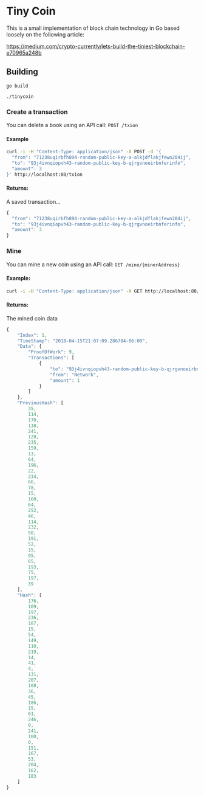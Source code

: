 # Tiny Coin
This is a small implementation of block chain technology in Go based loosely on the following article:

https://medium.com/crypto-currently/lets-build-the-tiniest-blockchain-e70965a248b

## Building
`go build`

`./tinycoin`

### Create a transaction
You can delete a book using an API call:
`POST /txion`
#### Example
```bash
curl -i -H "Content-Type: application/json" -X POST -d '{
  "from": "71238uqirbfh894-random-public-key-a-alkjdflakjfewn204ij",
  "to": "93j4ivnqiopvh43-random-public-key-b-qjrgvnoeirbnferinfo",
  "amount": 3
}' http://localhost:80/txion
```
#### Returns:
A saved transaction...
```javascript
{
  "from": "71238uqirbfh894-random-public-key-a-alkjdflakjfewn204ij",
  "to": "93j4ivnqiopvh43-random-public-key-b-qjrgvnoeirbnferinfo",
  "amount": 3
}
```

### Mine
You can mine a new coin using an API call:
`GET /mine/{minerAddress}`
#### Example:
```bash
curl -i -H "Content-Type: application/json" -X GET http://localhost:80/mine/93j4ivnqiopvh43-random-public-key-b-qjrgvnoeirbnferinfo
```
#### Returns:
The mined coin data
```javascript
{
    "Index": 1,
    "TimeStamp": "2018-04-15T21:07:09.286704-06:00",
    "Data": {
        "ProofOfWork": 9,
        "Transactions": [
            {
                "to": "93j4ivnqiopvh43-random-public-key-b-qjrgvnoeirbnferinfo",
                "from": "Network",
                "amount": 1
            }
        ]
    },
    "PreviousHash": [
        35,
        114,
        170,
        138,
        241,
        128,
        235,
        159,
        13,
        64,
        196,
        22,
        234,
        66,
        78,
        15,
        160,
        64,
        252,
        46,
        114,
        232,
        50,
        191,
        52,
        15,
        95,
        65,
        193,
        75,
        197,
        39
    ],
    "Hash": [
        176,
        109,
        197,
        236,
        187,
        15,
        54,
        149,
        110,
        219,
        14,
        41,
        4,
        131,
        207,
        108,
        36,
        45,
        186,
        15,
        61,
        246,
        0,
        241,
        100,
        0,
        151,
        167,
        53,
        204,
        162,
        183
    ]
}
```
